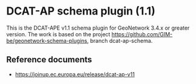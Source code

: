 # DCAT-AP schema plugin (1.1)

This is the DCAT-APE v1.1 schema plugin for GeoNetwork 3.4.x or greater version.
The work is based on the project https://github.com/GIM-be/geonetwork-schema-plugins, branch dcat-ap-schema.
## Reference documents

* https://joinup.ec.europa.eu/release/dcat-ap-v11

